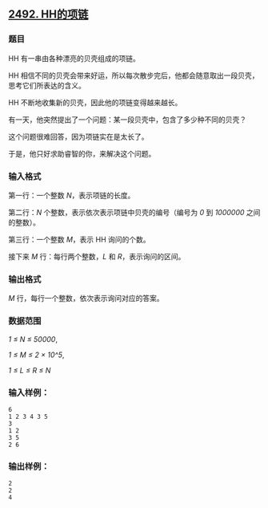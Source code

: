 ## [2492. HH的项链](https://www.acwing.com/problem/content/2494/)

### 题目

HH 有一串由各种漂亮的贝壳组成的项链。

HH 相信不同的贝壳会带来好运，所以每次散步完后，他都会随意取出一段贝壳，思考它们所表达的含义。

HH 不断地收集新的贝壳，因此他的项链变得越来越长。

有一天，他突然提出了一个问题：某一段贝壳中，包含了多少种不同的贝壳？

这个问题很难回答，因为项链实在是太长了。

于是，他只好求助睿智的你，来解决这个问题。

### 输入格式

第一行：一个整数 *N*，表示项链的长度。

第二行：*N* 个整数，表示依次表示项链中贝壳的编号（编号为 *0* 到 *1000000* 之间的整数）。

第三行：一个整数 *M*，表示 HH 询问的个数。

接下来 *M* 行：每行两个整数，*L* 和 *R*，表示询问的区间。

### 输出格式

*M* 行，每行一个整数，依次表示询问对应的答案。

### 数据范围

*1 ≤ N ≤ 50000*,

*1 ≤ M ≤ 2 × 10^5*,

*1 ≤ L ≤ R ≤ N*

### 输入样例：

```
6
1 2 3 4 3 5
3
1 2
3 5
2 6
```

### 输出样例：

```
2
2
4
```
